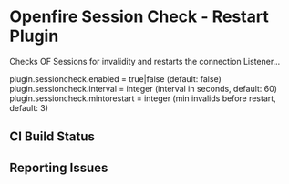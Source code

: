 # Openfire Session Check - Restart Plugin

Checks OF Sessions for invalidity and restarts the connection Listener...

plugin.sessioncheck.enabled = true|false (default: false)
plugin.sessioncheck.interval = integer (interval in seconds, default: 60)
plugin.sessioncheck.mintorestart = integer (min invalids before restart, default: 3)

## CI Build Status


## Reporting Issues


